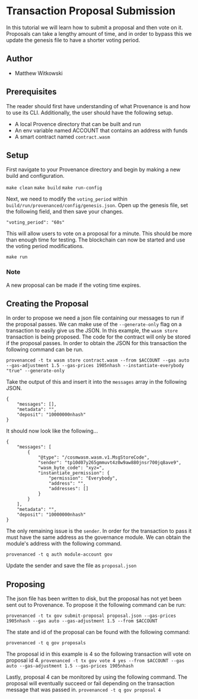 # Transaction Proposal Submission
In this tutorial we will learn how to submit a proposal and then vote on it. Proposals can take a lengthy amount of time, and in order to bypass this we update the genesis file to have a shorter voting period.

## Author
- Matthew Witkowski

## Prerequisites
The reader should first have understanding of what Provenance is and how to use its CLI. Additionally, the user should have the following setup.

- A local Provence directory that can be built and run
- An env variable named ACCOUNT that contains an address with funds
- A smart contract named `contract.wasm`

## Setup
First navigate to your Provenance directory and begin by making a new build and configuration.

`make clean`
`make build`
`make run-config`

Next, we need to modify the `voting_period` within `build/run/provenanced/config/genesis.json`. Open up the genesis file, set the following field, and then save your changes.

`"voting_period": "60s"`

This will allow users to vote on a proposal for a minute. This should be more than enough time for testing. The blockchain can now be started and use the voting period modifications.

`make run`

### Note
A new proposal can be made if the voting time expires.

## Creating the Proposal
In order to propose we need a json file containing our messages to run if the proposal passes. We can make use of the `--generate-only` flag on a transaction to easily give us the JSON. In this example, the `wasm store` transaction is being proposed. The code for the contract will only be stored if the proposal passes. In order to obtain the JSON for this transaction the following command can be run.

`provenanced -t tx wasm store contract.wasm --from $ACCOUNT --gas auto --gas-adjustment 1.5 --gas-prices 1905nhash --instantiate-everybody "true" --generate-only`

Take the output of this and insert it into the `messages` array in the following JSON.

```
{
    "messages": [],
    "metadata": "",
    "deposit": "10000000nhash"
}
```

It should now look like the following...

```
{
    "messages": [
        {
            "@type": "/cosmwasm.wasm.v1.MsgStoreCode",
            "sender": "tp10d07y265gmmuvt4z0w9aw880jnsr700jq8ave9",
            "wasm_byte_code": "xyz=",
            "instantiate_permission": {
                "permission": "Everybody",
                "address": "",
                "addresses": []
            }
        }
    ],
    "metadata": "",
    "deposit": "10000000nhash"
}
```

The only remaining issue is the `sender`. In order for the transaction to pass it must have the same address as the governance module. We can obtain the module's address with the following command.

`provenanced -t q auth module-account gov`

Update the sender and save the file as `proposal.json`

## Proposing
The json file has been written to disk, but the proposal has not yet been sent out to Provenance. To propose it the following command can be run:

`provenanced -t tx gov submit-proposal proposal.json --gas-prices 1905nhash --gas auto --gas-adjustment 1.5 --from $ACCOUNT`

The state and id of the proposal can be found with the following command:

`provenanced -t q gov proposals`

The proposal id in this example is 4 so the following transaction will vote on proposal id 4.
`provenanced -t tx gov vote 4 yes --from $ACCOUNT --gas auto --gas-adjustment 1.5 --gas-prices 1905nhash`

Lastly, proposal 4 can be monitored by using the following command. The proposal will eventually succeed or fail depending on the transaction message that was passed in.
`provenanced -t q gov proposal 4`

